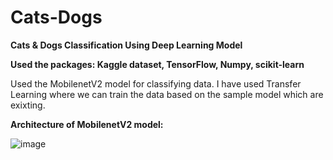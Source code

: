 # Cats-Dogs
 **Cats &amp; Dogs Classification Using Deep Learning Model**

**Used the packages: Kaggle dataset, TensorFlow, Numpy, scikit-learn**

Used the MobilenetV2 model for classifying data. I have used Transfer Learning where we can train the data based on the sample model which are exixting.

**Architecture of MobilenetV2 model:** 

![image](https://github.com/Anita-desire/Cats-Dogs/assets/105618883/5dfa0f42-1d29-41a7-b452-36493a061142)

